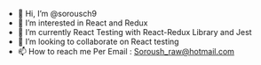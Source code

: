- 👋 Hi, I’m @sorousch9
- 👀 I’m interested in React and Redux
- 🌱 I’m currently React Testing with React-Redux Library and Jest
- 💞️ I’m looking to collaborate on React testing
- 📫 How to reach me Per Email : Soroush_raw@hotmail.com
